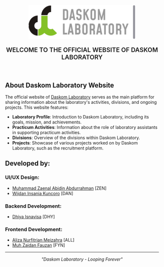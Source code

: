 <p align="center"><img src="public/Logo Navbar (sesudah).svg" width="350"></p>
<p align="center" style="font-size:20px;font-weight:600">WELCOME TO THE OFFICIAL WEBSITE OF DASKOM LABORATORY</p>
<br>

## About Daskom Laboratory Website

The official website of [Daskom Laboratory](https://daskomlab.com/) serves as the main platform for sharing information about the laboratory's activities, divisions, and ongoing projects. This website features:

- **Laboratory Profile**: Introduction to Daskom Laboratory, including its goals, mission, and achievements.
- **Practicum Activities**: Information about the role of laboratory assistants in supporting practicum activities.
- **Divisions**: Overview of the divisions within Daskom Laboratory.
- **Projects**: Showcase of various projects worked on by Daskom Laboratory, such as the recruitment platform.

## Developed by:
### **UI/UX Design**:
- [Muhammad Zaenal Abidin Abdurrahman](https://github.com/) [ZEN]  
- [Wijdan Insania Kuncoro](https://github.com/) [DAN]

### **Backend Development**:
- [Dhiya Isnavisa](https://github.com/DiyArc-350) [DHY]

### **Frontend Development**:
- [Aliza Nurfitrian Meizahra](https://github.com/Alizaaaja4) [ALL]  
- [Muh Zaidan Fauzan](https://github.com/Zaidanfzn) [FYN]

---
<p align="center" style="font-style:italic">"Daskom Laboratory - Looping Forever"</p>


